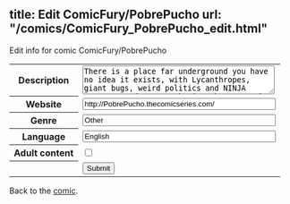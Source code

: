 title: Edit ComicFury/PobrePucho
url: "/comics/ComicFury_PobrePucho_edit.html"
---
Edit info for comic ComicFury/PobrePucho

<form name="comic" action="http://gaepostmail.appspot.com/comic/" method="post">
<table class="comicinfo">
<tr>
<th>Description</th><td><textarea name="description" cols="40" rows="3">There is a place far underground you have no idea it exists, with Lycanthropes, giant bugs, weird politics and NINJA BUNNIES. And poor Pucho just has to suck it up and join the party as the new Lycan in Paws Den!</textarea></td>
</tr>
<tr>
<th>Website</th><td><input type="text" name="url" value="http://PobrePucho.thecomicseries.com/" size="40"/></td>
</tr>
<tr>
<th>Genre</th><td><input type="text" name="genre" value="Other" size="40"/></td>
</tr>
<tr>
<th>Language</th><td><input type="text" name="language" value="English" size="40"/></td>
</tr>
<tr>
<th>Adult content</th><td><input type="checkbox" name="adult" value="adult" /></td>
</tr>
<tr>
<th></th><td>
<input type="hidden" name="comic" value="ComicFury_PobrePucho" />
<input type="submit" name="submit" value="Submit" />
</td>
</tr>
</table>
</form>

Back to the [comic](ComicFury_PobrePucho.html).
